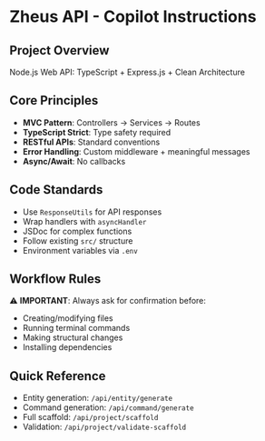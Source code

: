 <!-- Use this file to provide workspace-specific custom instructions to Copilot. For more details, visit https://code.visualstudio.com/docs/copilot/copilot-customization#_use-a-githubcopilotinstructionsmd-file -->

# Zheus API - Copilot Instructions

## Project Overview
Node.js Web API: TypeScript + Express.js + Clean Architecture

## Core Principles
- **MVC Pattern**: Controllers → Services → Routes
- **TypeScript Strict**: Type safety required
- **RESTful APIs**: Standard conventions
- **Error Handling**: Custom middleware + meaningful messages
- **Async/Await**: No callbacks

## Code Standards
- Use `ResponseUtils` for API responses
- Wrap handlers with `asyncHandler`
- JSDoc for complex functions
- Follow existing `src/` structure
- Environment variables via `.env`

## Workflow Rules
⚠️ **IMPORTANT**: Always ask for confirmation before:
- Creating/modifying files
- Running terminal commands
- Making structural changes
- Installing dependencies


## Quick Reference
- Entity generation: `/api/entity/generate`
- Command generation: `/api/command/generate`  
- Full scaffold: `/api/project/scaffold`
- Validation: `/api/project/validate-scaffold`
